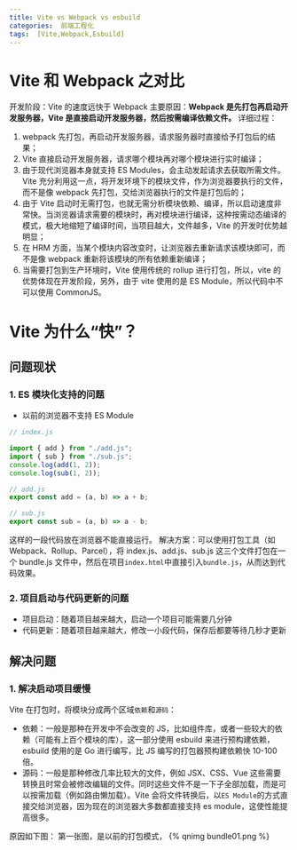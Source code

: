 ```yaml
---
title: Vite vs Webpack vs esbuild
categories:  前端工程化
tags:  [Vite,Webpack,Esbuild]
---
```


# Vite 和 Webpack 之对比

开发阶段：Vite 的速度远快于 Webpack
主要原因：**Webpack 是先打包再启动开发服务器，Vite 是直接启动开发服务器，然后按需编译依赖文件。**
详细过程：

1. webpack 先打包，再启动开发服务器，请求服务器时直接给予打包后的结果；
2. Vite 直接启动开发服务器，请求哪个模块再对哪个模块进行实时编译；
3. 由于现代浏览器本身就支持 ES Modules，会主动发起请求去获取所需文件。Vite 充分利用这一点，将开发环境下的模块文件，作为浏览器要执行的文件，而不是像 webpack 先打包，交给浏览器执行的文件是打包后的；
4. 由于 Vite 启动时无需打包，也就无需分析模块依赖、编译，所以启动速度非常快。当浏览器请求需要的模块时，再对模块进行编译，这种按需动态编译的模式，极大地缩短了编译时间，当项目越大，文件越多，Vite 的开发时优势越明显；
5. 在 HRM 方面，当某个模块内容改变时，让浏览器去重新请求该模块即可，而不是像 webpack 重新将该模块的所有依赖重新编译；
6. 当需要打包到生产环境时，Vite 使用传统的 rollup 进行打包，所以，vite 的优势体现在开发阶段，另外，由于 vite 使用的是 ES Module，所以代码中不可以使用 CommonJS。

# Vite 为什么“快”？

## 问题现状

### 1. ES 模块化支持的问题

- 以前的浏览器不支持 ES Module

```javascript
// index.js

import { add } from "./add.js";
import { sub } from "./sub.js";
console.log(add(1, 2));
console.log(sub(1, 2));

// add.js
export const add = (a, b) => a + b;

// sub.js
export const sub = (a, b) => a - b;
```

这样的一段代码放在浏览器不能直接运行。
解决方案：可以使用打包工具（如 Webpack、Rollup、Parcel），将 index.js、add.js、sub.js 这三个文件打包在一个 bundle.js 文件中，然后在项目`index.html`中直接引入`bundle.js`，从而达到代码效果。

### 2. 项目启动与代码更新的问题

- 项目启动：随着项目越来越大，启动一个项目可能需要几分钟
- 代码更新：随着项目越来越大，修改一小段代码，保存后都要等待几秒才更新

## 解决问题

### 1. 解决启动项目缓慢

Vite 在打包时，将模块分成两个区域`依赖`和`源码`：

- 依赖：一般是那种在开发中不会改变的 JS，比如组件库，或者一些较大的依赖（可能有上百个模块的库），这一部分使用 esbuild 来进行预构建依赖，esbuild 使用的是 Go 进行编写，比 JS 编写的打包器预构建依赖快 10-100 倍。
- 源码：一般是那种修改几率比较大的文件，例如 JSX、CSS、Vue 这些需要转换且时常会被修改编辑的文件。同时这些文件不是一下子全部加载，而是可以按需加载（例如路由懒加载）。Vite 会将文件转换后，以`ES Module`的方式直接交给浏览器，因为现在的浏览器大多数都直接支持 es module，这使性能提高很多。

原因如下图：
第一张图，是以前的打包模式，
{% qnimg bundle01.png %}
